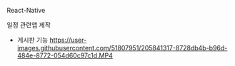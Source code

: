 React-Native 

일정 관련앱 제작


- 게시판 기능
https://user-images.githubusercontent.com/51807951/205841317-8728db4b-b96d-484e-8772-054d60c97c1d.MP4

